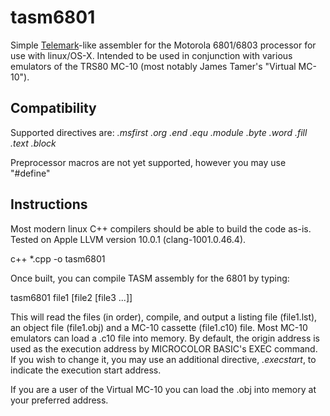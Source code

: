 # tasm6801
Simple [Telemark](http://www.s100computers.com/Software%20Folder/6502%20Monitor/The%20Telemark%20Assembler%20Manual.pdf)-like assembler for the Motorola 6801/6803 processor for use with linux/OS-X.  Intended to be used in conjunction with various emulators of the TRS80 MC-10 (most notably James Tamer's "Virtual MC-10").

## Compatibility
Supported directives are:
*.msfirst*
*.org*
*.end*
*.equ*
*.module*
*.byte*
*.word*
*.fill*
*.text*
*.block*

Preprocessor macros are not yet supported, however you may use "#define" 

## Instructions
Most modern linux C++ compilers should be able to build the code as-is.  Tested on Apple LLVM version 10.0.1 (clang-1001.0.46.4).

c++ *.cpp -o tasm6801

Once built, you can compile TASM assembly for the 6801 by typing:

tasm6801 file1 [file2 [file3 ...]]

This will read the files (in order), compile, and output a listing file (file1.lst), an object file (file1.obj) and a MC-10 cassette (file1.c10) file.   Most MC-10 emulators can load a .c10 file into memory.  By default, the origin address is used as the execution address by MICROCOLOR BASIC's EXEC command.  If you wish to change it, you may use an additional directive, *.execstart*, to indicate the execution start address.
 
If you are a user of the Virtual MC-10 you can load the .obj into memory at your preferred address. 

